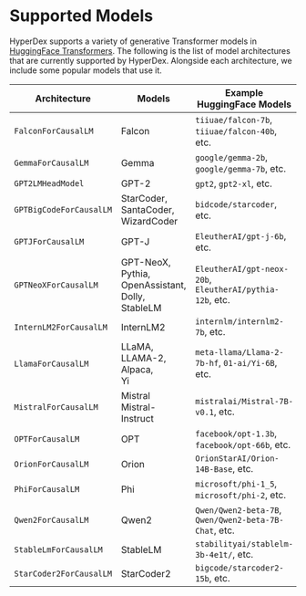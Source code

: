 # Supported Models

HyperDex supports a variety of generative Transformer models in [HuggingFace Transformers](https://huggingface.co/models). The following is the list of model architectures that are currently supported by HyperDex. Alongside each architecture, we include some popular models that use it.

|Architecture|Models|Example HuggingFace Models|
|-|-|-|
|`FalconForCausalLM`      |Falcon                                                       |`tiiuae/falcon-7b`, `tiiuae/falcon-40b`, etc.            |
|`GemmaForCausalLM`       |Gemma                                                        |`google/gemma-2b`, `google/gemma-7b`, etc.               |
|`GPT2LMHeadModel`        |GPT-2                                                        |`gpt2`, `gpt2-xl`, etc.                                  |
|`GPTBigCodeForCausalLM`  |StarCoder, SantaCoder, WizardCoder                           |`bidcode/starcoder`, etc.                                |
|`GPTJForCausalLM`        |GPT-J                                                        |`EleutherAI/gpt-j-6b`, etc.                              |
|`GPTNeoXForCausalLM`     |GPT-NeoX,<br>Pythia,<br>OpenAssistant,<br>Dolly,<br>StableLM |`EleutherAI/gpt-neox-20b`, `EleutherAI/pythia-12b`, etc. |
|`InternLM2ForCausalLM`   |InternLM2                                                    |`internlm/internlm2-7b`, etc.                            |
|`LlamaForCausalLM`       |LLaMA,<br>LLAMA-2,<br>Alpaca,<br>Yi                          |`meta-llama/Llama-2-7b-hf`, `01-ai/Yi-6B`, etc.          |
|`MistralForCausalLM`     |Mistral<br>Mistral-Instruct                                  |`mistralai/Mistral-7B-v0.1`, etc.                        |
|`OPTForCausalLM`         |OPT                                                          |`facebook/opt-1.3b`, `facebook/opt-66b`, etc.            |
|`OrionForCausalLM`       |Orion                                                        |`OrionStarAI/Orion-14B-Base`, etc.                       |
|`PhiForCausalLM`         |Phi                                                          |`microsoft/phi-1_5`, `microsoft/phi-2`, etc.             |
|`Qwen2ForCausalLM`       |Qwen2                                                        |`Qwen/Qwen2-beta-7B`, `Qwen/Qwen2-beta-7B-Chat`, etc.    |
|`StableLmForCausalLM`    |StableLM                                                     |`stabilityai/stablelm-3b-4e1t/`, etc.                    |
|`StarCoder2ForCausalLM`  |StarCoder2                                                   |`bigcode/starcoder2-15b`, etc.                           |